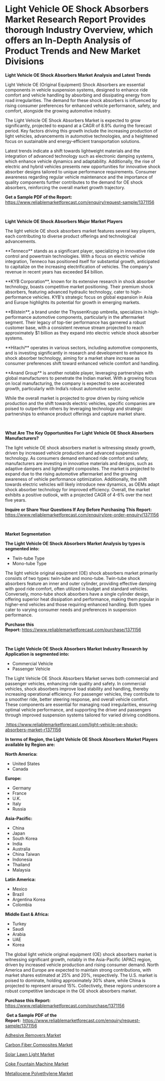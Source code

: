 <p><h1>Light Vehicle OE Shock Absorbers Market Research Report Provides thorough Industry Overview, which offers an In-Depth Analysis of Product Trends and New Market Divisions</h1></p><p><strong>Light Vehicle OE Shock Absorbers Market Analysis and Latest Trends</strong></p>
<p><p>Light Vehicle OE (Original Equipment) Shock Absorbers are essential components in vehicle suspension systems, designed to enhance ride comfort and vehicle handling by absorbing and dissipating energy from road irregularities. The demand for these shock absorbers is influenced by rising consumer preferences for enhanced vehicle performance, safety, and comfort, alongside the growing automotive industry.</p><p>The Light Vehicle OE Shock Absorbers Market is expected to grow significantly, projected to expand at a CAGR of 8.9% during the forecast period. Key factors driving this growth include the increasing production of light vehicles, advancements in automotive technologies, and a heightened focus on sustainable and energy-efficient transportation solutions. </p><p>Latest trends indicate a shift towards lightweight materials and the integration of advanced technology such as electronic damping systems, which enhance vehicle dynamics and adaptability. Additionally, the rise of electric and hybrid vehicles presents new opportunities for innovative shock absorber designs tailored to unique performance requirements. Consumer awareness regarding regular vehicle maintenance and the importance of quality components further contributes to the demand for OE shock absorbers, reinforcing the overall market growth trajectory.</p></p>
<p><strong>Get a Sample PDF of the Report:&nbsp;</strong> <a href="https://www.reliablemarketforecast.com/enquiry/request-sample/1371156?utm_campaign=1108&utm_medium=2&utm_source=Github&utm_content=ia&utm_term=26122024&utm_id=light-vehicle-oe-shock-absorbers">https://www.reliablemarketforecast.com/enquiry/request-sample/1371156</a></p>
<p>&nbsp;</p>
<p><strong>Light Vehicle OE Shock Absorbers Major Market Players</strong></p>
<p><p>The light vehicle OE shock absorbers market features several key players, each contributing to diverse product offerings and technological advancements. </p><p>**Tenneco** stands as a significant player, specializing in innovative ride control and powertrain technologies. With a focus on electric vehicle integration, Tenneco has positioned itself for substantial growth, anticipated to capitalize on the increasing electrification of vehicles. The company's revenue in recent years has exceeded $4 billion.</p><p>**KYB Corporation**, known for its extensive research in shock absorber technology, boasts competitive market positioning. Their premium shock absorbers, featuring advanced hydraulic technology, cater to high-performance vehicles. KYB's strategic focus on global expansion in Asia and Europe highlights its potential for growth in emerging markets.</p><p>**Bilstein**, a brand under the ThyssenKrupp umbrella, specializes in high-performance automotive components, particularly in the aftermarket segment. Their legacy of top-tier performance has garnered a robust customer base, with a consistent revenue stream projected to reach approximately $1 billion as they expand into electric vehicle shock absorber systems.</p><p>**Hitachi** operates in various sectors, including automotive components, and is investing significantly in research and development to enhance its shock absorber technology, aiming for a market share increase as consumer preferences shift toward enhanced vehicle comfort and handling.</p><p>**Anand Group** is another notable player, leveraging partnerships with global manufacturers to penetrate the Indian market. With a growing focus on local manufacturing, the company is expected to see accelerated growth, particularly with India’s robust automotive sector.</p><p>While the overall market is projected to grow driven by rising vehicle production and the shift towards electric vehicles, specific companies are poised to outperform others by leveraging technology and strategic partnerships to enhance product offerings and capture market share.</p></p>
<p>&nbsp;</p>
<p><strong>What Are The Key Opportunities For Light Vehicle OE Shock Absorbers Manufacturers?</strong></p>
<p><p>The light vehicle OE shock absorbers market is witnessing steady growth, driven by increased vehicle production and advanced suspension technology. As consumers demand enhanced ride comfort and safety, manufacturers are investing in innovative materials and designs, such as adaptive dampers and lightweight composites. The market is projected to expand due to the rising automotive aftermarket and the growing awareness of vehicle performance optimization. Additionally, the shift towards electric vehicles will likely introduce new dynamics, as OEMs adapt shock absorber technology for improved efficiency. Overall, the market exhibits a positive outlook, with a projected CAGR of 4-6% over the next five years.</p></p>
<p><strong>Inquire or Share Your Questions If Any Before Purchasing This Report:</strong> <a href="https://www.reliablemarketforecast.com/enquiry/pre-order-enquiry/1371156?utm_campaign=1108&utm_medium=2&utm_source=Github&utm_content=ia&utm_term=26122024&utm_id=light-vehicle-oe-shock-absorbers">https://www.reliablemarketforecast.com/enquiry/pre-order-enquiry/1371156</a></p>
<p>&nbsp;</p>
<p><strong>Market Segmentation</strong></p>
<p><strong>The Light Vehicle OE Shock Absorbers Market Analysis by types is segmented into:</strong></p>
<p><ul><li>Twin-tube Type</li><li>Mono-tube Type</li></ul></p>
<p><p>The light vehicle original equipment (OE) shock absorbers market primarily consists of two types: twin-tube and mono-tube. Twin-tube shock absorbers feature an inner and outer cylinder, providing effective damping with good ride comfort, often utilized in budget and standard vehicles. Conversely, mono-tube shock absorbers have a single cylinder design, offering superior heat dissipation and performance, making them popular in higher-end vehicles and those requiring enhanced handling. Both types cater to varying consumer needs and preferences in suspension performance.</p></p>
<p><strong>Purchase this Report:&nbsp;</strong><a href="https://www.reliablemarketforecast.com/purchase/1371156?utm_campaign=1108&utm_medium=2&utm_source=Github&utm_content=ia&utm_term=26122024&utm_id=light-vehicle-oe-shock-absorbers">https://www.reliablemarketforecast.com/purchase/1371156</a></p>
<p>&nbsp;</p>
<p><strong>The Light Vehicle OE Shock Absorbers Market Industry Research by Application is segmented into:</strong></p>
<p><ul><li>Commercial Vehicle</li><li>Passenger Vehicle</li></ul></p>
<p><p>The Light Vehicle OE Shock Absorbers Market serves both commercial and passenger vehicles, enhancing ride quality and safety. In commercial vehicles, shock absorbers improve load stability and handling, thereby increasing operational efficiency. For passenger vehicles, they contribute to a smoother ride, better steering response, and overall vehicle comfort. These components are essential for managing road irregularities, ensuring optimal vehicle performance, and supporting the driver and passengers through improved suspension systems tailored for varied driving conditions.</p></p>
<p><a href="https://www.reliablemarketforecast.com/light-vehicle-oe-shock-absorbers-market-r1371156?utm_campaign=1108&utm_medium=2&utm_source=Github&utm_content=ia&utm_term=26122024&utm_id=light-vehicle-oe-shock-absorbers">&nbsp;https://www.reliablemarketforecast.com/light-vehicle-oe-shock-absorbers-market-r1371156</a></p>
<p><strong>In terms of Region, the Light Vehicle OE Shock Absorbers Market Players available by Region are:</strong></p>
<p>
    <p> <strong> North America: </strong>
        <ul>
            <li>United States</li>
            <li>Canada</li>
        </ul>
        </p> 
    <p> <strong> Europe: </strong>
        <ul>
            <li>Germany</li>
            <li>France</li>
            <li>U.K.</li>
            <li>Italy</li>
            <li>Russia</li>
        </ul>
        </p> 
    <p> <strong> Asia-Pacific: </strong>
        <ul>
            <li>China</li>
            <li>Japan</li>
            <li>South Korea</li>
            <li>India</li>
            <li>Australia</li>
            <li>China Taiwan</li>
            <li>Indonesia</li>
            <li>Thailand</li>
            <li>Malaysia</li>
        </ul>
        </p> 
    <p> <strong> Latin America: </strong>
        <ul>
            <li>Mexico</li>
            <li>Brazil</li>
            <li>Argentina Korea</li>
            <li>Colombia</li>
        </ul>
        </p> 
    <p> <strong> Middle East & Africa: </strong>
        <ul>
            <li>Turkey</li>
            <li>Saudi</li>
            <li>Arabia</li>
            <li>UAE</li>
            <li>Korea</li>
        </ul>
    </p>
    </p>
<p><p>The global light vehicle original equipment (OE) shock absorbers market is witnessing significant growth, notably in the Asia-Pacific (APAC) region, driven by increased vehicle production and rising consumer demand. North America and Europe are expected to maintain strong contributions, with market shares estimated at 25% and 20%, respectively. The U.S. market is poised to dominate, holding approximately 30% share, while China is projected to represent around 15%. Collectively, these regions underscore a robust competitive landscape in the OE shock absorbers market.</p></p>
<p><strong>Purchase this Report: </strong><a href="https://www.reliablemarketforecast.com/purchase/1371156?utm_campaign=1108&utm_medium=2&utm_source=Github&utm_content=ia&utm_term=26122024&utm_id=light-vehicle-oe-shock-absorbers">https://www.reliablemarketforecast.com/purchase/1371156</a></p>
<p>&nbsp;<strong>Get a Sample PDF of the Report:&nbsp;&nbsp;</strong><a href="https://www.reliablemarketforecast.com/enquiry/request-sample/1371156?utm_campaign=1108&utm_medium=2&utm_source=Github&utm_content=ia&utm_term=26122024&utm_id=light-vehicle-oe-shock-absorbers">https://www.reliablemarketforecast.com/enquiry/request-sample/1371156</a></p>
<p><strong></strong></p>
<p><p><a href="https://www.linkedin.com/pulse/revenue-analysis-adhesive-removers-market-projected-133-cagr-fblef?utm_campaign=1108&utm_medium=2&utm_source=Github&utm_content=ia&utm_term=26122024&utm_id=light-vehicle-oe-shock-absorbers">Adhesive Removers Market</a></p><p><a href="https://www.linkedin.com/pulse/forecasting-carbon-fiber-composites-market-expected-growth-rate-0xgff?utm_campaign=1108&utm_medium=2&utm_source=Github&utm_content=ia&utm_term=26122024&utm_id=light-vehicle-oe-shock-absorbers">Carbon Fiber Composites Market</a></p><p><a href="https://www.linkedin.com/pulse/aligning-strategies-growth-solar-lawn-light-market-report-c0waf?utm_campaign=1108&utm_medium=2&utm_source=Github&utm_content=ia&utm_term=26122024&utm_id=light-vehicle-oe-shock-absorbers">Solar Lawn Light Market</a></p><p><a href="https://www.linkedin.com/pulse/coke-fountain-machine-market-includes-complete-analysis-cauof?utm_campaign=1108&utm_medium=2&utm_source=Github&utm_content=ia&utm_term=26122024&utm_id=light-vehicle-oe-shock-absorbers">Coke Fountain Machine Market</a></p><p><a href="https://www.linkedin.com/pulse/identifying-growth-drivers-comprehensive-analysis-metallocene-s2jtf?utm_campaign=1108&utm_medium=2&utm_source=Github&utm_content=ia&utm_term=26122024&utm_id=light-vehicle-oe-shock-absorbers">Metallocene Polyethylene Market</a></p></p>